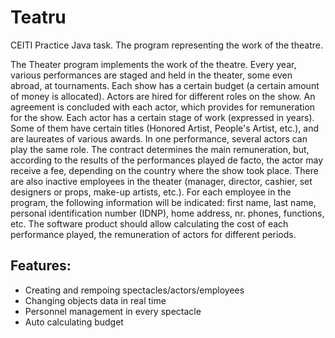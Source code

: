 # Teatru
CEITI Practice Java task. The program representing the work of the theatre.

The Theater program implements the work of the theatre. Every year, various performances are staged and held in the theater, some even abroad, at tournaments. Each show has a certain budget (a certain amount of money is allocated). Actors are hired for different roles on the show. An agreement is concluded with each actor, which provides for remuneration for the show. Each actor has a certain stage of work (expressed in years). Some of them have certain titles (Honored Artist, People's Artist, etc.), and are laureates of various awards. In one performance, several actors can play the same role. The contract determines the main remuneration, but, according to the results of the performances played de facto, the actor may receive a fee, depending on the country where the show took place. There are also inactive employees in the theater (manager, director, cashier, set designers or props, make-up artists, etc.). For each employee in the program, the following information will be indicated: first name, last name, personal identification number (IDNP), home address, nr. phones, functions, etc. The software product should allow calculating the cost of each performance played, the remuneration of actors for different periods.

## Features:
- Creating and rempoing spectacles/actors/employees
- Changing objects data in real time
- Personnel management in every spectacle
- Auto calculating budget
